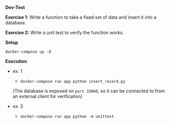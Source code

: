 **Dev-Test**


**Exercise 1:** Write a function to take a fixed set of data and insert it into a database.

**Exercise 2:** Write a unit test to verify the function works.

**Setup**

`docker-compose up -d`

**Execution**

- ex. 1 

    - `docker-compose run app python insert_record.py`
    
    (The database is exposed on `port 33060`, so it can be connected to from an external client for verification)

- ex. 2

   - `docker-compose run app python -m unittest`
